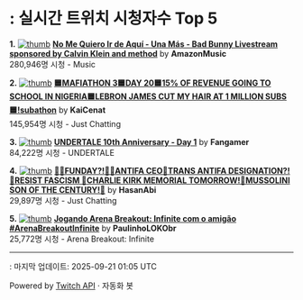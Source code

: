 # : 실시간 트위치 시청자수 Top 5

**1.** [![thumb](https://static-cdn.jtvnw.net/previews-ttv/live_user_amazonmusic-320x180.jpg)](https://twitch.tv/AmazonMusic)
**[No Me Quiero Ir de Aquí - Una Más - Bad Bunny Livestream sponsored by Calvin Klein and method](https://twitch.tv/AmazonMusic)** by **AmazonMusic**<br>280,946명 시청  - Music

**2.** [![thumb](https://static-cdn.jtvnw.net/previews-ttv/live_user_kaicenat-320x180.jpg)](https://twitch.tv/KaiCenat)
**[🟦MAFIATHON 3🟦DAY 20🟦15% OF REVENUE GOING TO SCHOOL IN NIGERIA🟦LEBRON JAMES CUT MY HAIR AT 1 MILLION SUBS🟦!subathon](https://twitch.tv/KaiCenat)** by **KaiCenat**<br>145,954명 시청  - Just Chatting

**3.** [![thumb](https://static-cdn.jtvnw.net/previews-ttv/live_user_fangamer-320x180.jpg)](https://twitch.tv/Fangamer)
**[UNDERTALE 10th Anniversary - Day 1](https://twitch.tv/Fangamer)** by **Fangamer**<br>84,222명 시청  - UNDERTALE

**4.** [![thumb](https://static-cdn.jtvnw.net/previews-ttv/live_user_hasanabi-320x180.jpg)](https://twitch.tv/HasanAbi)
**[🙅‍♂️FUNDAY?!🙅‍♂️ANTIFA CEO🚨TRANS ANTIFA DESIGNATION?!🚨RESIST FASCISM 🚨CHARLIE KIRK MEMORIAL TOMORROW!🚨MUSSOLINI SON OF THE CENTURY!🚨](https://twitch.tv/HasanAbi)** by **HasanAbi**<br>29,897명 시청  - Just Chatting

**5.** [![thumb](https://static-cdn.jtvnw.net/previews-ttv/live_user_paulinholokobr-320x180.jpg)](https://twitch.tv/PaulinhoLOKObr)
**[Jogando Arena Breakout: Infinite com o amigão #ArenaBreakoutInfinite](https://twitch.tv/PaulinhoLOKObr)** by **PaulinhoLOKObr**<br>25,772명 시청  - Arena Breakout: Infinite


---
: 마지막 업데이트: 2025-09-21 01:05 UTC

Powered by [Twitch API](https://dev.twitch.tv/docs/api/reference) · 자동화 봇